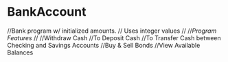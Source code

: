 # BankAccount

//Bank program w/ initialized amounts. 
// Uses integer values
//
//*Program Features*
//
//Withdraw Cash
//To Deposit Cash
//To Transfer Cash between Checking and Savings Accounts
//Buy & Sell Bonds
//View Available Balances
